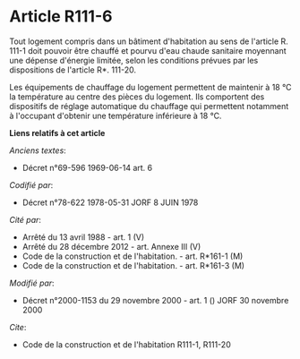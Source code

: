 # Article R111-6

Tout logement compris dans un bâtiment d'habitation au sens de l'article R. 111-1 doit pouvoir être chauffé et pourvu d'eau
chaude sanitaire moyennant une dépense d'énergie limitée, selon les conditions prévues par les dispositions de l'article R*.
111-20.

Les équipements de chauffage du logement permettent de maintenir à 18 °C la température au centre des pièces du logement. Ils
comportent des dispositifs de réglage automatique du chauffage qui permettent notamment à l'occupant d'obtenir une
température inférieure à 18 °C.

**Liens relatifs à cet article**

_Anciens textes_:

  - Décret n°69-596 1969-06-14 art. 6

_Codifié par_:

  - Décret n°78-622 1978-05-31 JORF 8 JUIN 1978

_Cité par_:

  - Arrêté du 13 avril 1988 - art. 1 (V)
  - Arrêté du 28 décembre 2012 - art. Annexe III (V)
  - Code de la construction et de l'habitation. - art. R*161-1 (M)
  - Code de la construction et de l'habitation. - art. R*161-3 (M)

_Modifié par_:

  - Décret n°2000-1153 du 29 novembre 2000 - art. 1 () JORF 30 novembre 2000

_Cite_:

  - Code de la construction et de l'habitation R111-1, R111-20
